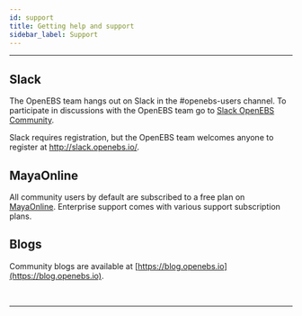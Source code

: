 ```yaml
---
id: support
title: Getting help and support
sidebar_label: Support
---
```

------



## Slack

The OpenEBS team hangs out on Slack in the #openebs-users channel. To participate in discussions with the OpenEBS team go to [Slack OpenEBS Community](https://openebs-community.slack.com/messages/C3NPGQ6G3/).

Slack requires registration, but the OpenEBS team welcomes anyone to register at <http://slack.openebs.io/>. 



## MayaOnline

All community users by default are subscribed to a free plan on <a href="https://app.mayaonline.io" target="_blank">MayaOnline</a>. Enterprise support comes with various support subscription plans.



## Blogs

Community blogs are available at [https://blog.openebs.io](https://blog.openebs.io). 



<br>

<hr>

<br>

<!-- Hotjar Tracking Code for https://docs.openebs.io -->
<script>
   (function(h,o,t,j,a,r){
       h.hj=h.hj||function(){(h.hj.q=h.hj.q||[]).push(arguments)};
       h._hjSettings={hjid:785693,hjsv:6};
       a=o.getElementsByTagName('head')[0];
       r=o.createElement('script');r.async=1;
       r.src=t+h._hjSettings.hjid+j+h._hjSettings.hjsv;
       a.appendChild(r);
   })(window,document,'https://static.hotjar.com/c/hotjar-','.js?sv=');
</script>


<!-- Global site tag (gtag.js) - Google Analytics -->
<script async src="https://www.googletagmanager.com/gtag/js?id=UA-92076314-12"></script>
<script>
  window.dataLayer = window.dataLayer || [];
  function gtag(){dataLayer.push(arguments);}
  gtag('js', new Date());

  gtag('config', 'UA-92076314-12');
</script>
